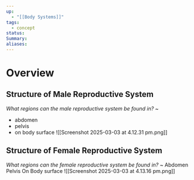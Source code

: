 ```yaml
---
up:
  - "[[Body Systems]]"
tags:
  - concept
status: 
Summary: 
aliases:
---
```

# Overview
## Structure of Male Reproductive System
*What regions can the male reproductive system be found in?*
~
- abdomen
- pelvis
- on body surface
![[Screenshot 2025-03-03 at 4.12.31 pm.png]]
<!--SR:!2025-03-14,4,270-->


## Structure of Female Reproductive System
*What regions can the female reproductive system be found in?*
~
Abdomen
Pelvis
On Body surface
![[Screenshot 2025-03-03 at 4.13.16 pm.png]]
<!--SR:!2025-03-13,3,250-->